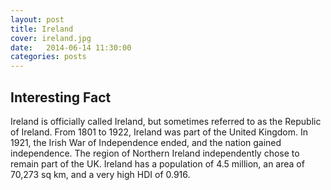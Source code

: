 ```yaml
---
layout: post
title: Ireland
cover: ireland.jpg
date:   2014-06-14 11:30:00
categories: posts
---
```


## Interesting Fact

Ireland is officially called Ireland, but sometimes referred to as the Republic of Ireland. From 1801 to 1922, Ireland was part of the United Kingdom. In 1921, the Irish War of Independence ended, and the nation gained independence. The region of Northern Ireland independently chose to remain part of the UK. Ireland has a population of 4.5 million, an area of 70,273 sq km, and a very high HDI of 0.916.